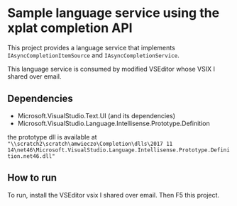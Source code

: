 # Sample language service using the xplat completion API

This project provides a language service that implements `IAsyncCompletionItemSource` and `IAsyncCompletionService`.

This language service is consumed by modified VSEditor whose VSIX I shared over email.

## Dependencies

* Microsoft.VisualStudio.Text.UI (and its dependencies)
* Microsoft.VisualStudio.Language.Intellisense.Prototype.Definition

the prototype dll is available at `"\\scratch2\scratch\amwieczo\Completion\dlls\2017 11 14\net46\Microsoft.VisualStudio.Language.Intellisense.Prototype.Definition.net46.dll"`

## How to run
To run, install the VSEditor vsix I shared over email. Then F5 this project.